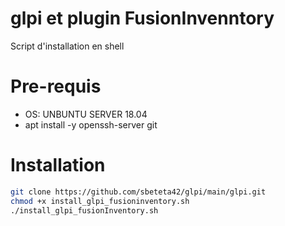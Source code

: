 # glpi et plugin FusionInvenntory
Script d'installation en shell

# Pre-requis
- OS: UNBUNTU SERVER 18.04
- apt install -y openssh-server git

# Installation
```bash
git clone https://github.com/sbeteta42/glpi/main/glpi.git
chmod +x install_glpi_fusioninventory.sh
./install_glpi_fusionInventory.sh
